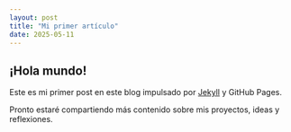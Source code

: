 ```yaml
---
layout: post
title: "Mi primer artículo"
date: 2025-05-11
---
```


## ¡Hola mundo!  

Este es mi primer post en este blog impulsado por [Jekyll](https://jekyllrb.com) y GitHub Pages.

Pronto estaré compartiendo más contenido sobre mis proyectos, ideas y reflexiones.
